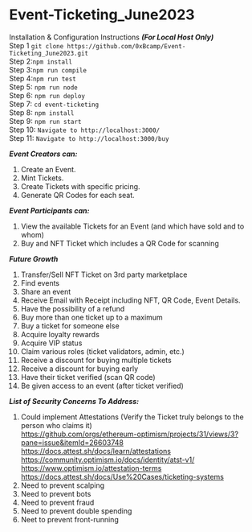 # Event-Ticketing_June2023

Installation & Configuration Instructions <b><i>(For Local Host Only)</b></i><br>
Step 1 ```git clone https://github.com/0xBcamp/Event-Ticketing_June2023.git```<br>
Step 2:```npm install```<br>
Step 3:```npm run compile```<br>
Step 4:```npm run test```<br>
Step 5: ```npm run node```<br>
Step 6: ```npm run deploy```<br>
Step 7: ```cd event-ticketing```<br>
Step 8: ```npm install```<br>
Step 9: ```npm run start```<br>
Step 10: ```Navigate to http://localhost:3000/```<br>
Step 11: ```Navigate to http://localhost:3000/buy```<br>




***Event Creators can:***
1. Create an Event.
2. Mint Tickets.
3. Create Tickets with specific pricing.
4. Generate QR Codes for each seat.

***Event Participants can:***

1. View the available Tickets for an Event (and which have sold and to whom)
2. Buy and NFT Ticket which includes a QR Code for scanning


***Future Growth***
1. Transfer/Sell NFT Ticket on 3rd party marketplace
2. Find events
3. Share an event
4. Receive Email with Receipt including NFT, QR Code, Event Details.
5. Have the possibility of a refund
6. Buy more than one ticket up to a maximum
7. Buy a ticket for someone else
8. Acquire loyalty rewards
9. Acquire VIP status
10. Claim various roles (ticket validators, admin, etc.)
11. Receive a discount for buying multiple tickets
12. Receive a discount for buying early
13. Have their ticket verified (scan QR code)
14. Be given access to an event (after ticket verified)


***List of Security Concerns To Address:***
1. Could implement Attestations (Verify the Ticket truly belongs to the person who claims it)<br>
https://github.com/orgs/ethereum-optimism/projects/31/views/3?pane=issue&itemId=26603748 <br>
https://docs.attest.sh/docs/learn/attestations <br>
https://community.optimism.io/docs/identity/atst-v1/ <br>
https://www.optimism.io/attestation-terms <br>
   https://docs.attest.sh/docs/Use%20Cases/ticketing-systems <br>
3. Need to prevent scalping
3. Need to prevent bots
4. Need to prevent fraud
5. Need to prevent double spending
6. Neet to prevent front-running


 